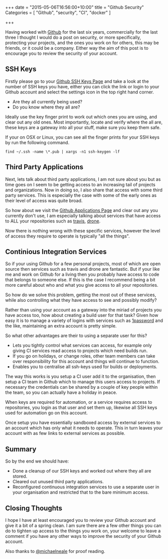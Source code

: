 +++
date = "2015-05-06T16:56:00+10:00"
title = "Github Security"
Categories = [ "Github", "security", "CI", "docker" ]

+++

Having worked with [Github](https://github.com) for the last six years, commercially for the last three I thought I would do a post on security, or more specifically, protecting your projects, and the ones you work on for others, this may be friends, or it could be a company. Either way the aim of this post is to encourage you to review the security of your account.

## SSH Keys

Firstly please go to your [Github SSH Keys Page](https://github.com/settings/ssh) and take a look at the number of SSH keys you have, either you can click the link or login to your Github account and select the settings icon in the top right hand corner.

* Are they all currently being used? 
* Do you know where they all are?

Ideally use the key finger print to work out which ones you are using, and clear out any old ones. Most importantly, locate and verify where the all are, these keys are a gateway into all your stuff, make sure you keep them safe.

If your on OSX or Linux, you can see all the finger prints for your SSH keys by run the following command.

```
find ~/.ssh -name \*.pub | xargs -n1 ssh-keygen -lf
```

## Third Party Applications

Next, lets talk about third party applications, I am not sure about you but as time goes on I seem to be getting access to an increasing tail of projects and organizations. Now in doing so, I also share that access with some third party services. This is especially the case with some of the early ones as their level of access was quite broad.

So how about we visit the [Github Applications Page](https://github.com/settings/applications) and clear out any you currently don't use, I am especially talking about services that have access to ALL your repositories such as [travis](https://travis-ci.org/), [drone](https://drone.io/).

Now there is nothing wrong with these specific services, however the level of access they require to operate is typically "all the things".

## Continious Integration Services

So if your using Github for a few personal projects, most of which are open source then services such as travis and drone are fantastic. But if your like me and work on Github for a living then you probably have access to code that belongs to someone else. If this is the case I recommend being a bit more careful about who and what you give access to all your repositories.

So how do we solve this problem, getting the most out of these services, while also controlling what they have access to see and possibly modify?

Rather than using your account as a gateway into the miriad of projects you have access too, how about creating a build user for that task? Given how easy it is to manage a variety of logins with services such as [1password](https://agilebits.com/onepassword) and the like, maintaining an extra account is pretty simple.

So what other advantages are their to using a separate user for this?

* Lets you tightly control what services can access, for example only giving CI services read access to projects which need builds run. 
* If you go on holidays, or change roles, other team members can take over responsibility for this account and things will continue to function.
* Enables you to centralise all ssh-keys used for builds or deployments.

The way this works is you setup a CI user add it to the organisation, then setup a CI team in Github which to manage this users access to projects. If necessary the credentials can be shared by a couple of key people within the team, so you can actually have a holiday in peace.

When keys are required for automation, or a service requires access to repositories, you login as that user and set them up, likewise all SSH keys used for automation go on this account.

Once setup you have essentially sandboxed access by external services to an account which has only what it needs to operate. This in turn leaves your account with as few links to external services as possible.

## Summary

So by the end we should have:

* Done a cleanup of our SSH keys and worked out where they all are stored.
* Cleared out unused third party applications.
* Reconfigured continuous integration services to use a separate user in your organisation and restricted that to the bare minimum access.

## Closing Thoughts

I hope I have at least encouraged you to review your Github account and give it a bit of a spring clean. I am sure there are a few other things you can do to tighten up access to the things you work on, your welcome to leave a comment if you have any other ways to improve the security of your Github account.

Also thanks to [@michaelneale](https://twitter.com/michaelneale) for proof reading.
